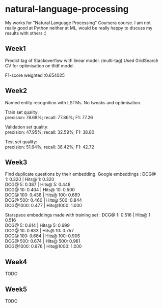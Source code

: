 # natural-language-processing
My works for "Natural Language Processing" Coursera course.
I am not really good at Python neither at ML, would be really happy to discuss my results with others :)

## Week1
Predict tag of Stackoverflow with linear model. (multi-tag)
Used GridSearch CV for optimisation on tfidf model.

F1-score weighted :0.654025  

## Week2
Named entity recognition with LSTMs.
No tweaks and optimisation.  

Train set quality:  
precision:  76.68%; recall:  77.86%; F1:  77.26

Validation set quality:  
precision:  47.95%; recall:  32.59%; F1:  38.80

Test set quality:  
precision:  51.64%; recall:  36.42%; F1:  42.72

## Week3
Find duplicate questions by their embedding.
Google embeddings :
DCG@   1: 0.320 | Hits@   1: 0.320  
DCG@   5: 0.387 | Hits@   5: 0.448  
DCG@  10: 0.404 | Hits@  10: 0.500  
DCG@ 100: 0.438 | Hits@ 100: 0.669  
DCG@ 500: 0.460 | Hits@ 500: 0.844  
DCG@1000: 0.477 | Hits@1000: 1.000  

Starspace embeddings made with training set :
DCG@   1: 0.516 | Hits@   1: 0.516  
DCG@   5: 0.614 | Hits@   5: 0.699  
DCG@  10: 0.633 | Hits@  10: 0.757  
DCG@ 100: 0.664 | Hits@ 100: 0.906  
DCG@ 500: 0.674 | Hits@ 500: 0.981  
DCG@1000: 0.676 | Hits@1000: 1.000  

## Week4
TODO

## Week5
TODO
